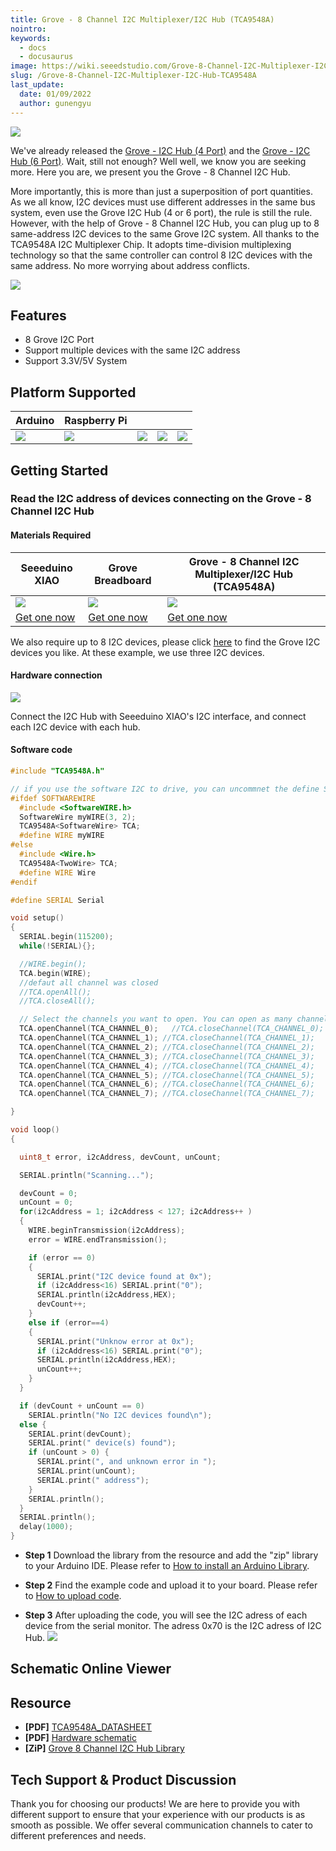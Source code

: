 ```yaml
---
title: Grove - 8 Channel I2C Multiplexer/I2C Hub (TCA9548A)
nointro:
keywords:
  - docs
  - docusaurus
image: https://wiki.seeedstudio.com/Grove-8-Channel-I2C-Multiplexer-I2C-Hub-TCA9548A/
slug: /Grove-8-Channel-I2C-Multiplexer-I2C-Hub-TCA9548A
last_update:
  date: 01/09/2022
  author: gunengyu
---
```



![](https://files.seeedstudio.com/products/103020293/img/Grove-8-Channel-I2C-Hub-TCA9548A-wiki.jpg)

We've already released the [Grove - I2C Hub (4 Port)](https://www.seeedstudio.com/Grove-I2C-Hub.html) and the [Grove - I2C Hub (6 Port)](https://www.seeedstudio.com/Grove-I2C-Hub-6-Port-p-4349.html). Wait, still not enough? Well well, we know you are seeking more. Here you are, we present you the Grove - 8 Channel I2C Hub.

More importantly, this is more than just a superposition of port quantities. As we all know, I2C devices must use different addresses in the same bus system, even use the Grove I2C Hub (4 or 6 port), the rule is still the rule. However, with the help of  Grove - 8 Channel I2C Hub, you can plug up to 8 same-address I2C devices to the same Grove I2C system. All thanks to the TCA9548A I2C Multiplexer Chip. It adopts time-division multiplexing technology so that the same controller can control 8 I2C devices with the same address. No more worrying about address conflicts.

<p style={{textAlign: 'center'}}><a href="https://www.seeedstudio.com/Grove-8-Channel-I2C-Hub-TCA9548A-p-4398.html" target="_blank"><img src="https://files.seeedstudio.com/wiki/wiki_english/docs/images/get_one_now_small.png" width={200} height={38} border={0} /></a></p>

## Features

- 8 Grove I2C Port
- Support multiple devices with the same I2C address
- Support 3.3V/5V System

## Platform Supported

| Arduino                                                                                             | Raspberry Pi                                                                                             |                                                                                                 |                                                                                                          |                                                                                                    |
|-----------------------------------------------------------------------------------------------------|----------------------------------------------------------------------------------------------------------|-------------------------------------------------------------------------------------------------|---------------------------------------------------------------------------------------------------|----------------------------------------------------------------------------------------------------|
| ![](https://files.seeedstudio.com/wiki/wiki_english/docs/images/arduino_logo.jpg) | ![](https://files.seeedstudio.com/wiki/wiki_english/docs/images/raspberry_pi_logo_n.jpg) | ![](https://files.seeedstudio.com/wiki/wiki_english/docs/images/bbg_logo_n.jpg) | ![](https://files.seeedstudio.com/wiki/wiki_english/docs/images/wio_logo_n.jpg) | ![](https://files.seeedstudio.com/wiki/wiki_english/docs/images/linkit_logo_n.jpg) |

## Getting Started

### Read the I2C address of devices connecting on the Grove - 8 Channel I2C Hub

#### Materials Required

|Seeeduino XIAO|Grove Breadboard|Grove - 8 Channel I2C Multiplexer/I2C Hub (TCA9548A)|
|--------|-----------------------|------------|
|![](https://files.seeedstudio.com/products/102010328/img/seeeduino-XIAO-thumbnail.jpg)|![](https://files.seeedstudio.com/products/103020232/img/103020232-thumbnail.png)|![](https://files.seeedstudio.com/products/103020293/img/Grove-8-Channel-I2C-Hub-TCA9548A-thumbnail.jpg)|
|[Get one now](https://www.seeedstudio.com/Seeeduino-XIAO-Arduino-Microcontroller-SAMD21-Cortex-M0+-p-4426.html)|[Get one now](https://www.seeedstudio.com/Grove-Breadboard-p-4034.html)|[Get one now](https://www.seeedstudio.com/Grove-8-Channel-I2C-Hub-TCA9548A-p-4398.html)|

We also require up to 8 I2C devices, please click [here](https://www.seeedstudio.com/catalogsearch/result/?q=i2c) to find the Grove I2C devices you like.
At these example, we use three I2C devices.

#### Hardware connection

![](https://files.seeedstudio.com/products/103020293/img/Grove-8-Channel-I2C-Hub-example.jpg)

Connect the I2C Hub with Seeeduino XIAO's I2C interface, and connect each I2C device with each hub.

#### Software code

```cpp
#include "TCA9548A.h"

// if you use the software I2C to drive, you can uncommnet the define SOFTWAREWIRE which in TCA9548A.h. 
#ifdef SOFTWAREWIRE
  #include <SoftwareWIRE.h>
  SoftwareWire myWIRE(3, 2);
  TCA9548A<SoftwareWire> TCA;
  #define WIRE myWIRE
#else   
  #include <Wire.h>
  TCA9548A<TwoWire> TCA;
  #define WIRE Wire
#endif

#define SERIAL Serial

void setup()
{
  SERIAL.begin(115200);
  while(!SERIAL){};

  //WIRE.begin();
  TCA.begin(WIRE);
  //defaut all channel was closed
  //TCA.openAll();
  //TCA.closeAll();

  // Select the channels you want to open. You can open as many channels as you want
  TCA.openChannel(TCA_CHANNEL_0);   //TCA.closeChannel(TCA_CHANNEL_0);
  TCA.openChannel(TCA_CHANNEL_1); //TCA.closeChannel(TCA_CHANNEL_1);
  TCA.openChannel(TCA_CHANNEL_2); //TCA.closeChannel(TCA_CHANNEL_2);
  TCA.openChannel(TCA_CHANNEL_3); //TCA.closeChannel(TCA_CHANNEL_3);
  TCA.openChannel(TCA_CHANNEL_4); //TCA.closeChannel(TCA_CHANNEL_4);
  TCA.openChannel(TCA_CHANNEL_5); //TCA.closeChannel(TCA_CHANNEL_5);
  TCA.openChannel(TCA_CHANNEL_6); //TCA.closeChannel(TCA_CHANNEL_6);
  TCA.openChannel(TCA_CHANNEL_7); //TCA.closeChannel(TCA_CHANNEL_7); 

}

void loop()
{

  uint8_t error, i2cAddress, devCount, unCount;

  SERIAL.println("Scanning...");

  devCount = 0;
  unCount = 0;
  for(i2cAddress = 1; i2cAddress < 127; i2cAddress++ )
  {
    WIRE.beginTransmission(i2cAddress);
    error = WIRE.endTransmission();

    if (error == 0)
    {
      SERIAL.print("I2C device found at 0x");
      if (i2cAddress<16) SERIAL.print("0");
      SERIAL.println(i2cAddress,HEX);
      devCount++;
    }
    else if (error==4)
    {
      SERIAL.print("Unknow error at 0x");
      if (i2cAddress<16) SERIAL.print("0");
      SERIAL.println(i2cAddress,HEX);
      unCount++;
    }    
  }

  if (devCount + unCount == 0)
    SERIAL.println("No I2C devices found\n");
  else {
    SERIAL.print(devCount);
    SERIAL.print(" device(s) found");
    if (unCount > 0) {
      SERIAL.print(", and unknown error in ");
      SERIAL.print(unCount);
      SERIAL.print(" address");
    }
    SERIAL.println();
  }
  SERIAL.println();
  delay(1000); 
}
```

- **Step 1** Download the library from the resource and add the "zip" library to your Arduino IDE. Please refer to [How to install an Arduino Library](https://wiki.seeedstudio.com/How_to_install_Arduino_Library/).

- **Step 2** Find the example code and upload it to your board. Please refer to [How to upload code](https://wiki.seeedstudio.com/Upload_Code/).

- **Step 3** After uploading the code, you will see the I2C adress of each device from the serial monitor. The adress 0x70 is the I2C adress of I2C Hub.
![](https://files.seeedstudio.com/products/103020293/img/Grove-8-channel-I2C-Hub-test-result.png)

## Schematic Online Viewer

<div className="altium-ecad-viewer" data-project-src="https://files.seeedstudio.com/products/103020293/document/Grove-8-Channel-I2C-Hub-Hardware-Schematic.zip" style={{borderRadius: '0px 0px 4px 4px', height: 500, borderStyle: 'solid', borderWidth: 1, borderColor: 'rgb(241, 241, 241)', overflow: 'hidden', maxWidth: 1280, maxHeight: 700, boxSizing: 'border-box'}}>
</div>

## Resource

- **[PDF]** [TCA9548A_DATASHEET](https://files.seeedstudio.com/products/103020293/document/TCA9548A_datasheet.pdf)
- **[PDF]** [Hardware schematic](https://files.seeedstudio.com/products/103020293/document/Grove-8-Channel-I2C-Hub-TCA9548A_v1.0_SCH_190814.pdf)
- **[ZiP]** [Grove 8 Channel I2C Hub Library](https://files.seeedstudio.com/products/103020293/document/Grove_8Channel_I2C_Hub_test_library.zip)

## Tech Support & Product Discussion

Thank you for choosing our products! We are here to provide you with different support to ensure that your experience with our products is as smooth as possible. We offer several communication channels to cater to different preferences and needs.

<div class="button_tech_support_container">
<a href="https://forum.seeedstudio.com/" class="button_forum"></a> 
<a href="https://www.seeedstudio.com/contacts" class="button_email"></a>
</div>

<div class="button_tech_support_container">
<a href="https://discord.gg/eWkprNDMU7" class="button_discord"></a> 
<a href="https://github.com/Seeed-Studio/wiki-documents/discussions/69" class="button_discussion"></a>
</div>
